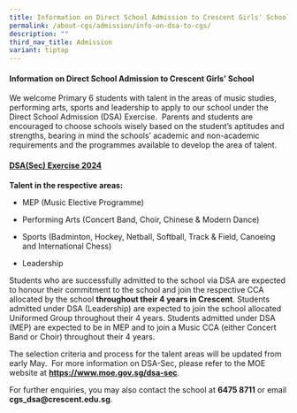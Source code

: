 ```yaml
---
title: Information on Direct School Admission to Crescent Girls' School
permalink: /about-cgs/admission/info-on-dsa-to-cgs/
description: ""
third_nav_title: Admission
variant: tiptap
---
```

<h4><strong>Information on Direct School Admission to Crescent Girls' School</strong></h4>
<p>We welcome Primary 6 students with talent in the areas of music studies,
performing arts, sports and leadership to apply to our school under the
Direct School Admission (DSA) Exercise.&nbsp; Parents and students are
encouraged to choose schools wisely based on the student’s aptitudes and
strengths, bearing in mind the schools’ academic and non-academic requirements
and the programmes available to develop the area of talent.</p>
<p></p>
<h4><strong><u>DSA(Sec) Exercise 2024</u></strong></h4>
<p><strong>Talent in the respective areas:</strong>
</p>
<ul data-tight="true" class="tight">
<li>
<p>MEP (Music Elective Programme)</p>
</li>
<li>
<p>Performing Arts (Concert Band, Choir, Chinese &amp; Modern Dance)</p>
</li>
<li>
<p>Sports (Badminton, Hockey, Netball, Softball, Track &amp; Field, Canoeing
and International Chess)</p>
</li>
<li>
<p>Leadership</p>
</li>
</ul>
<p></p>
<p>Students who are successfully admitted to the school via DSA are expected
to honour their commitment to the school and join the respective CCA allocated
by the school <strong>throughout their 4 years in Crescent</strong>. Students
admitted under DSA (Leadership) are expected to join the school allocated
Uniformed Group throughout their 4 years. Students admitted under DSA (MEP)
are expected to be in MEP and to join a Music CCA (either Concert Band
or Choir) throughout their 4 years.</p>
<p></p>
<p>The selection criteria and process for the talent areas will be updated
from early May.&nbsp; For more information on DSA-Sec, please refer to
the MOE website at <strong><a href="https://www.moe.gov.sg/dsa-sec" rel="noopener noreferrer nofollow" target="_blank">https://www.moe.gov.sg/dsa-sec</a></strong>.</p>
<p></p>
<p>For further enquiries, you may also contact the school at <strong>6475 8711</strong> or
email <strong>cgs_dsa@crescent.edu.sg</strong>.</p>